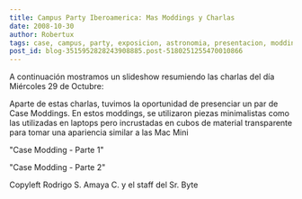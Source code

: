 ```yaml
---
title: Campus Party Iberoamerica: Mas Moddings y Charlas
date: 2008-10-30
author: Robertux
tags: case, campus, party, exposicion, astronomia, presentacion, modding, charla
post_id: blog-3515952828243908885.post-5180251255470010866
---
```


A continuación mostramos un slideshow resumiendo las charlas del día Miércoles 29 de Octubre:

Aparte de estas charlas, tuvimos la oportunidad de presenciar un par de Case Moddings. En estos moddings, se utilizaron piezas minimalistas como las utilizadas en laptops pero incrustadas en cubos de material transparente para tomar una apariencia similar a las Mac Mini

"Case Modding - Parte 1"

"Case Modding - Parte 2"

Copyleft Rodrigo S. Amaya C. y el staff del Sr. Byte